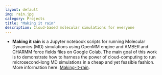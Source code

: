 ```yaml
---
layout: default
img: rain.jpg
category: Projects
title: "Making it rain"
description: Cloud-based molecular simulations for everyone
---
```


* __Making it rain__ is a Jupyter notebook scripts for running Molecular Dynamics (MD) simulations using OpenMM engine and AMBER and CHARMM force fields files on Google Colab. The main goal of this work is to demonstrate how to harness the power of cloud-computing to run microsecond-long MD simulations in a cheap and yet feasible fashion. More information here: [Making-it-rain](https://pablo-arantes.github.io/making-it-rain/).
